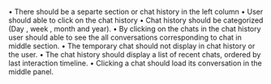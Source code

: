•  There should be a separte section or chat history in the left column
•  User should able to click on the chat history 
•  Chat history should be categorized (Day , week , month and year).
•  By clicking on the chats in the chat history user should able to see the all conversations corresponding to chat in middle section.
•  The temporary chat should not display in chat history or the user.
•  The chat history should display a list of recent chats, ordered by last interaction timeline.
•  Clicking a chat should load its conversation in the middle panel.
